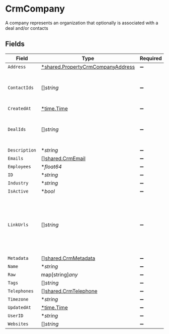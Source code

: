# CrmCompany

A company represents an organization that optionally is associated with a deal and/or contacts


## Fields

| Field                                                                                        | Type                                                                                         | Required                                                                                     | Description                                                                                  |
| -------------------------------------------------------------------------------------------- | -------------------------------------------------------------------------------------------- | -------------------------------------------------------------------------------------------- | -------------------------------------------------------------------------------------------- |
| `Address`                                                                                    | [*shared.PropertyCrmCompanyAddress](../../../pkg/models/shared/propertycrmcompanyaddress.md) | :heavy_minus_sign:                                                                           | N/A                                                                                          |
| `ContactIds`                                                                                 | []*string*                                                                                   | :heavy_minus_sign:                                                                           | An array of contact IDs associated with this company                                         |
| `CreatedAt`                                                                                  | [*time.Time](https://pkg.go.dev/time#Time)                                                   | :heavy_minus_sign:                                                                           | N/A                                                                                          |
| `DealIds`                                                                                    | []*string*                                                                                   | :heavy_minus_sign:                                                                           | An array of deal IDs associated with this contact                                            |
| `Description`                                                                                | **string*                                                                                    | :heavy_minus_sign:                                                                           | N/A                                                                                          |
| `Emails`                                                                                     | [][shared.CrmEmail](../../../pkg/models/shared/crmemail.md)                                  | :heavy_minus_sign:                                                                           | N/A                                                                                          |
| `Employees`                                                                                  | **float64*                                                                                   | :heavy_minus_sign:                                                                           | N/A                                                                                          |
| `ID`                                                                                         | **string*                                                                                    | :heavy_minus_sign:                                                                           | N/A                                                                                          |
| `Industry`                                                                                   | **string*                                                                                    | :heavy_minus_sign:                                                                           | N/A                                                                                          |
| `IsActive`                                                                                   | **bool*                                                                                      | :heavy_minus_sign:                                                                           | N/A                                                                                          |
| `LinkUrls`                                                                                   | []*string*                                                                                   | :heavy_minus_sign:                                                                           | Additional URLs associated with the contact e.g., LinkedIn, website, etc                     |
| `Metadata`                                                                                   | [][shared.CrmMetadata](../../../pkg/models/shared/crmmetadata.md)                            | :heavy_minus_sign:                                                                           | N/A                                                                                          |
| `Name`                                                                                       | **string*                                                                                    | :heavy_minus_sign:                                                                           | N/A                                                                                          |
| `Raw`                                                                                        | map[string]*any*                                                                             | :heavy_minus_sign:                                                                           | N/A                                                                                          |
| `Tags`                                                                                       | []*string*                                                                                   | :heavy_minus_sign:                                                                           | N/A                                                                                          |
| `Telephones`                                                                                 | [][shared.CrmTelephone](../../../pkg/models/shared/crmtelephone.md)                          | :heavy_minus_sign:                                                                           | N/A                                                                                          |
| `Timezone`                                                                                   | **string*                                                                                    | :heavy_minus_sign:                                                                           | N/A                                                                                          |
| `UpdatedAt`                                                                                  | [*time.Time](https://pkg.go.dev/time#Time)                                                   | :heavy_minus_sign:                                                                           | N/A                                                                                          |
| `UserID`                                                                                     | **string*                                                                                    | :heavy_minus_sign:                                                                           | N/A                                                                                          |
| `Websites`                                                                                   | []*string*                                                                                   | :heavy_minus_sign:                                                                           | N/A                                                                                          |